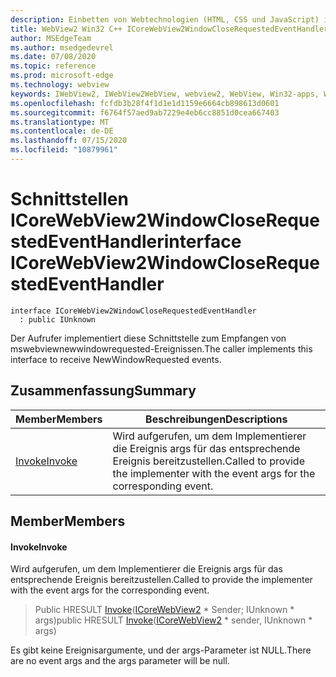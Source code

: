 ```yaml
---
description: Einbetten von Webtechnologien (HTML, CSS und JavaScript) in ihre systemeigenen Anwendungen mit dem Microsoft Edge WebView2-Steuerelement
title: WebView2 Win32 C++ ICoreWebView2WindowCloseRequestedEventHandler
author: MSEdgeTeam
ms.author: msedgedevrel
ms.date: 07/08/2020
ms.topic: reference
ms.prod: microsoft-edge
ms.technology: webview
keywords: IWebView2, IWebView2WebView, webview2, WebView, Win32-apps, Win32, Edge, ICoreWebView2, ICoreWebView2Controller, Browser-Steuerelement, Edge-HTML, ICoreWebView2WindowCloseRequestedEventHandler
ms.openlocfilehash: fcfdb3b28f4f1d1e1d1159e6664cb898613d0601
ms.sourcegitcommit: f6764f57aed9ab7229e4eb6cc8851d0cea667403
ms.translationtype: MT
ms.contentlocale: de-DE
ms.lasthandoff: 07/15/2020
ms.locfileid: "10879961"
---
```

# <span data-ttu-id="97d6f-104">Schnittstellen ICoreWebView2WindowCloseRequestedEventHandler</span><span class="sxs-lookup"><span data-stu-id="97d6f-104">interface ICoreWebView2WindowCloseRequestedEventHandler</span></span> 

```
interface ICoreWebView2WindowCloseRequestedEventHandler
  : public IUnknown
```

<span data-ttu-id="97d6f-105">Der Aufrufer implementiert diese Schnittstelle zum Empfangen von mswebviewnewwindowrequested-Ereignissen.</span><span class="sxs-lookup"><span data-stu-id="97d6f-105">The caller implements this interface to receive NewWindowRequested events.</span></span>

## <span data-ttu-id="97d6f-106">Zusammenfassung</span><span class="sxs-lookup"><span data-stu-id="97d6f-106">Summary</span></span>

 <span data-ttu-id="97d6f-107">Member</span><span class="sxs-lookup"><span data-stu-id="97d6f-107">Members</span></span>                        | <span data-ttu-id="97d6f-108">Beschreibungen</span><span class="sxs-lookup"><span data-stu-id="97d6f-108">Descriptions</span></span>
--------------------------------|---------------------------------------------
[<span data-ttu-id="97d6f-109">Invoke</span><span class="sxs-lookup"><span data-stu-id="97d6f-109">Invoke</span></span>](#invoke) | <span data-ttu-id="97d6f-110">Wird aufgerufen, um dem Implementierer die Ereignis args für das entsprechende Ereignis bereitzustellen.</span><span class="sxs-lookup"><span data-stu-id="97d6f-110">Called to provide the implementer with the event args for the corresponding event.</span></span>

## <span data-ttu-id="97d6f-111">Member</span><span class="sxs-lookup"><span data-stu-id="97d6f-111">Members</span></span>

#### <span data-ttu-id="97d6f-112">Invoke</span><span class="sxs-lookup"><span data-stu-id="97d6f-112">Invoke</span></span> 

<span data-ttu-id="97d6f-113">Wird aufgerufen, um dem Implementierer die Ereignis args für das entsprechende Ereignis bereitzustellen.</span><span class="sxs-lookup"><span data-stu-id="97d6f-113">Called to provide the implementer with the event args for the corresponding event.</span></span>

> <span data-ttu-id="97d6f-114">Public HRESULT [Invoke](#invoke)([ICoreWebView2](icorewebview2.md) \* Sender; IUnknown \* args)</span><span class="sxs-lookup"><span data-stu-id="97d6f-114">public HRESULT [Invoke](#invoke)([ICoreWebView2](icorewebview2.md) \* sender, IUnknown \* args)</span></span>

<span data-ttu-id="97d6f-115">Es gibt keine Ereignisargumente, und der args-Parameter ist NULL.</span><span class="sxs-lookup"><span data-stu-id="97d6f-115">There are no event args and the args parameter will be null.</span></span>

